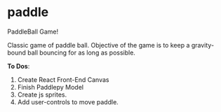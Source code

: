# paddle
PaddleBall Game!



Classic game of paddle ball. Objective of the game is to keep a gravity-bound ball bouncing for as long as possible.



__To Dos__: 

1. Create React Front-End Canvas
2. Finish Paddlepy Model
3. Create js sprites.
4. Add user-controls to move paddle.